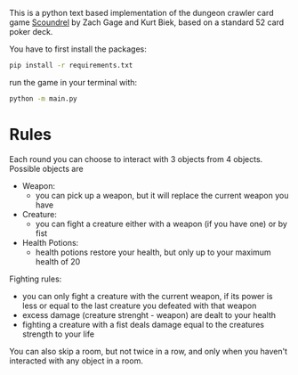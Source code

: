 This is a python text based implementation of the dungeon crawler card game [Scoundrel](http://www.stfj.net/art/2011/Scoundrel.pdf) by Zach Gage and Kurt Biek, based on a standard 52 card poker deck.

You have to first install the packages:

```bash
pip install -r requirements.txt
```

run the game in your terminal with:
```bash
python -m main.py
```


# Rules
Each round you can choose to interact with 3 objects from 4 objects.
Possible objects are
- Weapon:
    - you can pick up a weapon, but it will replace the current weapon you have
- Creature:
    - you can fight a creature either with a weapon (if you have one) or by fist
- Health Potions:
    - health potions restore your health, but only up to your maximum health of 20

Fighting rules:
- you can only fight a creature with the current weapon, if its power is less or equal to the last creature you defeated with that weapon
- excess damage (creature strenght - weapon) are dealt to your health
- fighting a creature with a fist deals damage equal to the creatures strength to your life

You can also skip a room, but not twice in a row, and only when you haven't interacted with any object in a room.